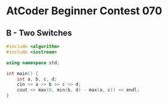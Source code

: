 # AtCoder Beginner Contest 070
## B - Two Switches
```cpp
#include <algorithm>
#include <iostream>

using namespace std;

int main() {
    int a, b, c, d;
    cin >> a >> b >> c >> d;
    cout << max(0, min(b, d) - max(a, c)) << endl;
}
```
